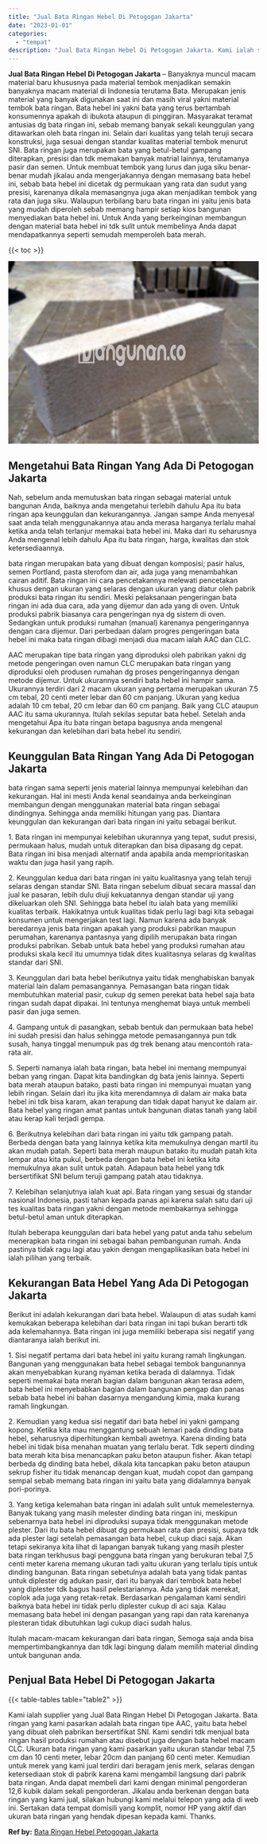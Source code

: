 ```yaml
---
title: "Jual Bata Ringan Hebel Di Petogogan Jakarta"
date: "2023-01-01"
categories: 
  - "tempat"
description: "Jual Bata Ringan Hebel Di Petogogan Jakarta. Kami ialah supplier yang Jual Bata Ringan Hebel Di Petogogan Jakarta. Bata ringan yang kami pasarkan adalah bata..."
---
```


**Jual Bata Ringan Hebel Di Petogogan Jakarta** – Banyaknya muncul macam material baru khususnya pada material tembok menjadikan semakin banyaknya macam material di Indonesia terutama Bata. Merupakan jenis material yang banyak digunakan saat ini dan masih viral yakni material tembok bata ringan. Bata hebel ini yakni bata yang terus bertambah konsumennya apakah di ibukota ataupun di pinggiran. Masyarakat teramat antusias dg bata ringan ini, sebab memang banyak sekali keunggulan yang ditawarkan oleh bata ringan ini. Selain dari kualitas yang telah teruji secara konstruksi, juga sesuai dengan standar kualitas material tembok menurut SNI. Bata ringan juga merupakan bata yang betul-betul gampang diterapkan, presisi dan tdk memakan banyak matrial lainnya, terutamanya pasir dan semen. Untuk membuat tembok yang lurus dan juga siku benar-benar mudah jikalau anda mengerjakannya dengan memasang bata hebel ini, sebab bata hebel ini dicetak dg permukaan yang rata dan sudut yang presisi, karenanya dikala memasangnya juga akan menjadikan tembok yang rata dan juga siku. Walaupun terbilang baru bata ringan ini yaitu jenis bata yang mudah diperoleh sebab memang hampir setiap kios bangunan menyediakan bata hebel ini. Untuk Anda yang berkeinginan membangun dengan material bata hebel ini tdk sulit untuk membelinya Anda dapat mendapatkannya seperti semudah memperoleh bata merah.

{{< toc >}}

![Jual Bata Ringan Hebel Di Petogogan Jakarta](/images/jual-hebel-murah-01.png)

## Mengetahui Bata Ringan Yang Ada Di Petogogan Jakarta

Nah, sebelum anda memutuskan bata ringan sebagai material untuk bangunan Anda, baiknya anda mengetahui terlebih dahulu Apa itu bata ringan apa keunggulan dan kekurangannya. Jangan sampe Anda menyesal saat anda telah menggunakannya atau anda merasa harganya terlalu mahal ketika anda telah terlanjur memakai bata hebel ini. Maka dari itu seharusnya Anda mengenal lebih dahulu Apa itu bata ringan, harga, kwalitas dan stok ketersediaannya.

bata ringan merupakan bata yang dibuat dengan komposisi; pasir halus, semen Portland, pasta sterofom dan air, ada juga yang menambahkan cairan aditif. Bata ringan ini cara pencetakannya melewati pencetakan khusus dengan ukuran yang selaras dengan ukuran yang diatur oleh pabrik produksi bata ringan itu sendiri. Meski pelaksanaan pengeringan bata ringan ini ada dua cara, ada yang dijemur dan ada yang di oven. Untuk produksi pabrik biasanya cara pengeringan nya dg sistem di oven. Sedangkan untuk produksi rumahan (manual) karenanya pengeringannya dengan cara dijemur. Dari perbedaan dalam progres pengeringan bata hebel ini maka bata ringan dibagi menjadi dua macam ialah AAC dan CLC.

AAC merupakan tipe bata ringan yang diproduksi oleh pabrikan yakni dg metode pengeringan oven namun CLC merupakan bata ringan yang diproduksi oleh produsen rumahan dg proses pengeringannya dengan metode dijemur. Untuk ukurannya sendiri bata hebel ini hampir sama. Ukurannya terdiri dari 2 macam ukuran yang pertama merupakan ukuran 7.5 cm tebal, 20 centi meter lebar dan 60 cm panjang. Ukuran yang kedua adalah 10 cm tebal, 20 cm lebar dan 60 cm panjang. Baik yang CLC ataupun AAC itu sama ukurannya. Itulah sekilas seputar bata hebel. Setelah anda mengetahui Apa itu bata ringan betapa bagusnya anda mengenal kekurangan dan kelebihan dari bata hebel itu sendiri.

## Keunggulan Bata Ringan Yang Ada Di Petogogan Jakarta

bata ringan sama seperti jenis material lainnya mempunyai kelebihan dan kekurangan. Hal ini mesti Anda kenal seandainya anda berkeinginan membangun dengan menggunakan material bata ringan sebagai dindingnya. Sehingga anda memiliki hitungan yang pas. Diantara keunggulan dan kekurangan dari bata ringan ini yaitu sebagai berikut.

1\. Bata ringan ini mempunyai kelebihan ukurannya yang tepat, sudut presisi, permukaan halus, mudah untuk diterapkan dan bisa dipasang dg cepat. Bata ringan ini bisa menjadi alternatif anda apabila anda memprioritaskan waktu dan juga hasil yang rapih.

2\. Keunggulan kedua dari bata ringan ini yaitu kualitasnya yang telah teruji selaras dengan standar SNI. Bata ringan sebelum dibuat secara massal dan jual ke pasaran, lebih dulu diuji kekuatannya dengan standar uji yang dikeluarkan oleh SNI. Sehingga bata hebel itu ialah bata yang memiliki kualitas terbaik. Hakikatnya untuk kualitas tidak perlu lagi bagi kita sebagai konsumen untuk mengerjakan test lagi. Namun karena ada banyak beredarnya jenis bata ringan apakah yang produksi pabrikan maupun perumahan, karenanya pantasnya yang dipilih merupakan bata ringan produksi pabrikan. Sebab untuk bata hebel yang produksi rumahan atau produksi skala kecil itu umumnya tidak dites kualitasnya selaras dg kwalitas standar dari SNI.

3\. Keunggulan dari bata hebel berikutnya yaitu tidak menghabiskan banyak material lain dalam pemasangannya. Pemasangan bata ringan tidak membutuhkan material pasir, cukup dg semen perekat bata hebel saja bata ringan sudah dapat dipakai. Ini tentunya menghemat biaya untuk membeli pasir dan juga semen.

4\. Gampang untuk di pasangkan, sebab bentuk dan permukaan bata hebel ini sudah presisi dan halus sehingga metode pemasangannya pun tdk susah, hanya tinggal menumpuk pas dg trek benang atau mencontoh rata-rata air.

5\. Seperti namanya ialah bata ringan, bata hebel ini memang mempunyai beban yang ringan. Dapat kita bandingkan dg bata jenis lainnya. Seperti bata merah ataupun batako, pasti bata ringan ini mempunyai muatan yang lebih ringan. Selain dari itu jika kita merendamnya di dalam air maka bata hebel ini tdk bisa karam, akan terapung dan tidak dapat hanyut ke dalam air. Bata hebel yang ringan amat pantas untuk bangunan diatas tanah yang labil atau kerap kali terjadi gempa.

6\. Berikutnya kelebihan dari bata ringan ini yaitu tdk gampang patah. Berbeda dengan bata yang lainnya ketika kita memukulnya dengan martil itu akan mudah patah. Seperti bata merah maupun batako itu mudah patah kita lempar atau kita pukul, berbeda dengan bata hebel ini ketika kita memukulnya akan sulit untuk patah. Adapaun bata hebel yang tdk bersertifikat SNI belum teruji gampang patah atau tidaknya.

7\. Kelebihan selanjutnya ialah kuat api. Bata ringan yang sesuai dg standar nasional Indonesia, pasti tahan kepada panas api karena salah satu dari uji tes kualitas bata ringan yakni dengan metode membakarnya sehingga betul-betul aman untuk diterapkan.

Itulah beberapa keunggulan dari bata hebel yang patut anda tahu sebelum menerapkan bata ringan ini sebagai bahan pembangunan rumah. Anda pastinya tidak ragu lagi atau yakin dengan mengaplikasikan bata hebel ini ialah pilihan yang terbaik.

## Kekurangan Bata Hebel Yang Ada Di Petogogan Jakarta

Berikut ini adalah kekurangan dari bata hebel. Walaupun di atas sudah kami kemukakan beberapa kelebihan dari bata ringan ini tapi bukan berarti tdk ada kelemahannya. Bata ringan ini juga memiliki beberapa sisi negatif yang diantaranya ialah berikut ini.

1\. Sisi negatif pertama dari bata hebel ini yaitu kurang ramah lingkungan. Bangunan yang menggunakan bata hebel sebagai tembok bangunannya akan menyebabkan kurang nyaman ketika berada di dalamnya. Tidak seperti memakai bata merah bagian dalam bangunan akan terasa adem, bata hebel ini menyebabkan bagian dalam bangunan pengap dan panas sebab bata hebel ini bahan dasarnya mengandung kimia, maka kurang ramah lingkungan.

2\. Kemudian yang kedua sisi negatif dari bata hebel ini yakni gampang kopong. Ketika kita mau menggantung sebuah lemari pada dinding bata hebel, seharusnya diperhitungkan kembali awetnya. Karena dinding bata hebel ini tidak bisa menahan muatan yang terlalu berat. Tdk seperti dinding bata merah kita bisa menancapkan paku beton ataupun fisher. Akan tetapi berbeda dg dinding bata hebel, dikala kita tancapkan paku beton ataupun sekrup fisher itu tidak menancap dengan kuat, mudah copot dan gampang sempal sebab memang bata ringan ini yaitu bata yang didalamnya banyak pori-porinya.

3\. Yang ketiga kelemahan bata ringan ini adalah sulit untuk memelesternya. Banyak tukang yang masih melester dinding bata ringan ini, meskipun sebenarnya bata hebel ini diproduksi supaya tidak menggunakan metode plester. Dari itu bata hebel dibuat dg permukaan rata dan presisi, supaya tdk ada plester lagi setelah pemasangan bata hebel, cukup diaci saja. Akan tetapi sekiranya kita lihat di lapangan banyak tukang yang masih plester bata ringan terkhusus bagi pengguna bata ringan yang berukuran tebal 7,5 centi meter karena memang ukuran tadi yaitu ukuran yang terlalu tipis untuk dinding bangunan. Bata ringan sebetulnya adalah bata yang tidak pantas untuk diplester dg adukan pasir, dari itu banyak dari tembok bata hebel yang diplester tdk bagus hasil pelestariannya. Ada yang tidak merekat, coplok ada juga yang retak-retak. Berdasarkan pengalaman kami sendiri baiknya bata hebel ini tidak perlu diplester cukup di aci saja. Kalau memasang bata hebel ini dengan pasangan yang rapi dan rata karenanya plesteran tidak dibutuhkan lagi cukup diaci sudah halus.

Itulah macam-macam kekurangan dari bata ringan, Semoga saja anda bisa mempertimbangkannya dan tdk lagi bingung dalam memilih material dinding untuk bangunan anda.

## Penjual Bata Hebel Di Petogogan Jakarta

{{< table-tables table="table2" >}}

Kami ialah supplier yang Jual Bata Ringan Hebel Di Petogogan Jakarta. Bata ringan yang kami pasarkan adalah bata ringan tipe AAC, yaitu bata hebel yang dibuat oleh pabrikan bersertifikat SNI. Kami sendiri tdk menjual bata ringan hasil produksi rumahan atau disebut juga dengan bata hebel macam CLC. Ukuran bata ringan yang kami pasarkan yaitu ukuran standar tebal 7,5 cm dan 10 centi meter, lebar 20cm dan panjang 60 centi meter. Kemudian untuk merek yang kami jual terdiri dari beragam jenis merk, selaras dengan ketersediaan stok di pabrik karena kami mengambil langsung dari pabrik bata ringan. Anda dapat membeli dari kami dengan minimal pengorderan 12,6 kubik dalam sekali pengorderan. Jikalau anda berkenan dengan bata ringan yang kami jual, silakan hubungi kami melalui telepon yang ada di web ini. Sertakan data tempat domisili yang komplit, nomor HP yang aktif dan ukuran bata ringan yang hendak dipesan kepada kami. Thanks.

**Ref by:** [Bata Ringan Hebel Petogogan Jakarta](https://id.wikipedia.org/wiki/Bata)
